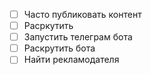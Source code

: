 - [ ] Часто публиковать контент 
- [ ] Расркутить
- [ ] Запустить телеграм бота 
- [ ] Раскрутить бота
- [ ] Найти рекламодателя